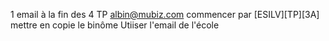 1 email à la fin des 4 TP
albin@mubiz.com
commencer par [ESILV][TP][3A]
mettre en copie le binôme
Utiiser l'email de l'école
